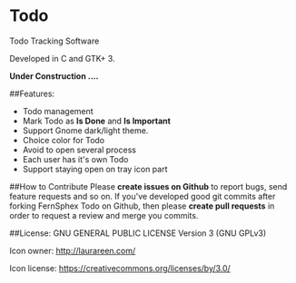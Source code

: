 # Todo
Todo Tracking Software

Developed in C and GTK+ 3.

**Under Construction ....**

##Features:
* Todo management
* Mark Todo as **Is Done** and **Is Important**
* Support Gnome dark/light theme.
* Choice color for Todo
* Avoid to open several process
* Each user has it's own Todo
* Support staying open on tray icon part

##How to Contribute
Please **create issues on Github** to report bugs, send feature requests and so on.
If you've developed good git commits after forking FernSphex Todo on Github,
then please **create pull requests** in order to request a review and merge you commits.

##License:
GNU GENERAL PUBLIC LICENSE Version 3 (GNU GPLv3)

Icon owner: http://laurareen.com/

Icon license: https://creativecommons.org/licenses/by/3.0/
